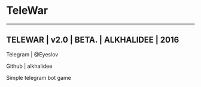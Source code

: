 # TeleWar
------------------------------------------
TELEWAR | v2.0 | BETA. | ALKHALIDEE | 2016
------------------------------------------
Telegram | @Eyeslov

Github | alkhalidee

Simple telegram bot game
 
